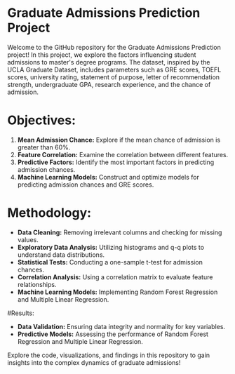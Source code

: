 # Graduate Admissions Prediction Project

Welcome to the GitHub repository for the Graduate Admissions Prediction project! In this project, we explore the factors influencing student admissions to master's degree programs. The dataset, inspired by the UCLA Graduate Dataset, includes parameters such as GRE scores, TOEFL scores, university rating, statement of purpose, letter of recommendation strength, undergraduate GPA, research experience, and the chance of admission.

# Objectives:
1. **Mean Admission Chance:** Explore if the mean chance of admission is greater than 60%.
2. **Feature Correlation:** Examine the correlation between different features.
3. **Predictive Factors:** Identify the most important factors in predicting admission chances.
4. **Machine Learning Models:** Construct and optimize models for predicting admission chances and GRE scores.

# Methodology:
- **Data Cleaning:** Removing irrelevant columns and checking for missing values.
- **Exploratory Data Analysis:** Utilizing histograms and q-q plots to understand data distributions.
- **Statistical Tests:** Conducting a one-sample t-test for admission chances.
- **Correlation Analysis:** Using a correlation matrix to evaluate feature relationships.
- **Machine Learning Models:** Implementing Random Forest Regression and Multiple Linear Regression.

#Results:
- **Data Validation:** Ensuring data integrity and normality for key variables.
- **Predictive Models:** Assessing the performance of Random Forest Regression and Multiple Linear Regression.

Explore the code, visualizations, and findings in this repository to gain insights into the complex dynamics of graduate admissions!
